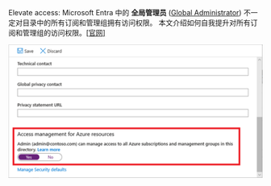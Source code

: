 Elevate access: Microsoft Entra 中的 **全局管理员** ([Global Administrator](https://learn.microsoft.com/en-us/azure/active-directory/roles/permissions-reference#global-administrator))  不一定对目录中的所有订阅和管理组拥有访问权限。 本文介绍如何自我提升对所有订阅和管理组的访问权限。[[官网\]](https://learn.microsoft.com/zh-cn/azure/role-based-access-control/elevate-access-global-admin)

![Untitled](https://raw.githubusercontent.com/caliburn1994/caliburn1994.github.io/dev/images/image-202404212216.png)
